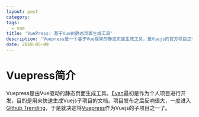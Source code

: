 ```yaml
---
layout: post
category: 
tags:
  - vue
title: 'VuePress: 基于Vue的静态页面生成工具'
description: 'Vuepress是一个基于Vue框架的静态页面生成工具，是Vuejs的官方项目之一。相比于Hexo、Jekyll、GitBook等工具，可以更好地将Vue框架集成到页面中，从而得到更灵活的模板支持。'
date: 2018-05-09
---
```


# Vuepress简介

Vuepress是由Vue驱动的静态页面生成工具。[Evan][evan]最初是作为个人项目进行开发，目的是用来快速生成Vuejs子项目的文档。项目发布之后反响很大，一度进入[Github Trending][trending]，于是就决定将[Vuepress][vuepress]作为Vuejs的子项目之一了。


[vuepress]: <https://vuepress.vuejs.org/>  "Vuepress"
[trending]: <https://github.com/trending>  "Github Trending"
[evan]: <https://github.com/yyx990803>  "Vuepress"